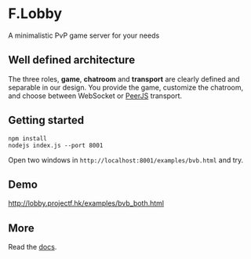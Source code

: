 # F.Lobby
A minimalistic PvP game server for your needs

## Well defined architecture

The three roles, __game__, __chatroom__ and __transport__ are clearly defined and separable in our design. You provide the game, customize the chatroom, and choose between WebSocket or [PeerJS](http://peerjs.com/) transport.

## Getting started
```
npm install
nodejs index.js --port 8001
```
Open two windows in `http://localhost:8001/examples/bvb.html` and try.

## Demo
http://lobby.projectf.hk/examples/bvb_both.html

## More
Read the [docs](docs).
